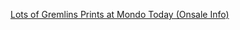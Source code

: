 ---
layout: post
wordpress_id: 1389
wordpress_url: http://noesbueno.com/archives/1389
date: '2011-12-29 12:48:38 -0600'
date_gmt: '2011-12-29 17:48:38 -0600'
body: |
  <p><a href="http://feedproxy.google.com/~r/OhmygawdPosters/~3/mq_cHac11u4/">Lots of Gremlins Prints at Mondo Today  (Onsale Info)</a></p>
---